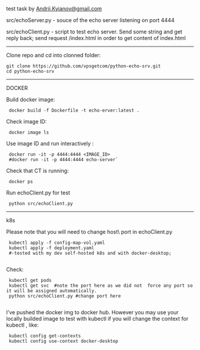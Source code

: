 test task by Andrii.Kyianov@gmail.com

src/echoServer.py  - souce of the echo server listening on port 4444

src/echoClient.py - script to test echo server. Send some string and get reply back; send request /index.html in order to get content of index.html

___

Clone repo and cd into clonned folder: 
```
git clone https://github.com/vpsgetcom/python-echo-srv.git
cd python-echo-srv
```

___
DOCKER

Build docker image:

```
 docker build -f Dockerfile -t echo-erver:latest .
```

Check image ID:

```
 docker image ls
```

Use image ID and run interactively : 

```
 docker run -it -p 4444:4444 <IMAGE_ID>
 #docker run -it -p 4444:4444 echo-server`
```
Check that CT is running:

```
 docker ps
```

Run echoClient.py for test

```
 python src/echoClient.py
```


-----------
k8s


Please  note that you will need to change host\ port in echoClient.py

```
 kubectl apply -f config-map-vol.yaml
 kubectl apply -f deployment.yaml 
 #-tested with my dev self-hosted k8s and with docker-desktop; 
 
```

Check:
```
 kubectl get pods
 kubectl get svc  #note the port here as we did not  force any port so it will be assigned automatically.
 python src/echoClient.py #change port here 
 
```


I've pushed the docker img to docker hub. However you may use your locally builded image to test with kubectl if you will change the context for kubectl  , like: 

```
 kubectl config get-contexts
 kubectl config use-context docker-desktop
```




